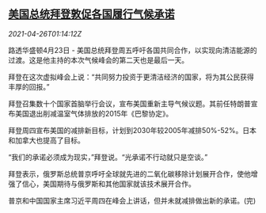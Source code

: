 <!--1619400662000-->
[美国总统拜登敦促各国履行气候承诺](https://cn.reuters.com/article/us-biden-climate-promise-0426-idCNKBS2CD033)
------

<div><i>2021-04-26T01:14:12Z</i></div><p>路透华盛顿4月23日 - 美国总统拜登周五呼吁各国共同合作，以实现向清洁能源的过渡。这是他主持的本次气候峰会的第二天也是最后一天。</p><p>拜登在这次虚拟峰会上说：“共同努力投资于更清洁经济的国家，将为其公民获得丰厚的回报。”</p><p>拜登召集数十个国家首脑举行会议，宣布美国重新主导气候议题。其前任特朗普宣布美国退出削减温室气体排放的2015年《巴黎协定》。</p><p>拜登周四宣布美国的减排新目标，计划到2030年较2005年减排50%-52%。日本和加拿大也提高了目标。</p><p>“我们的承诺必须成为现实，”拜登说。“光承诺不行动就只是空谈。”</p><p>拜登表示，俄罗斯总统普京呼吁全球就先进的二氧化碳移除计划展开合作，使他增强了信心，美国期待与俄罗斯和其他国家就该技术展开合作。</p><p>普京和中国国家主席习近平周四在峰会上讲话，但并未就减排做出新的承诺。(完)</p>
